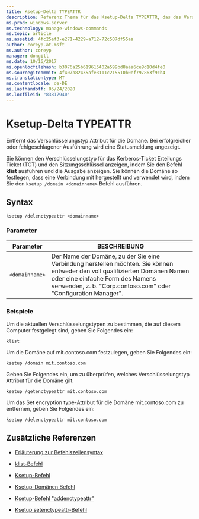 ```yaml
---
title: Ksetup-Delta TYPEATTR
description: Referenz Thema für das Ksetup-Delta TYPEATTR, das das Verschlüsselungstyp Attribut für die Domäne entfernt.
ms.prod: windows-server
ms.technology: manage-windows-commands
ms.topic: article
ms.assetid: 4fc25ef3-e271-4229-a712-72c507df55aa
author: coreyp-at-msft
ms.author: coreyp
manager: dongill
ms.date: 10/16/2017
ms.openlocfilehash: b3076a25b619615402a599bd8aaa6ce9d10d4fe0
ms.sourcegitcommit: 4f407b82435afe3111c215510b0ef797863f9cb4
ms.translationtype: MT
ms.contentlocale: de-DE
ms.lasthandoff: 05/24/2020
ms.locfileid: "83817940"
---
```

# <a name="ksetup-delenctypeattr"></a>Ksetup-Delta TYPEATTR

Entfernt das Verschlüsselungstyp Attribut für die Domäne. Bei erfolgreicher oder fehlgeschlagener Ausführung wird eine Statusmeldung angezeigt.

Sie können den Verschlüsselungstyp für das Kerberos-Ticket Erteilungs Ticket (TGT) und den Sitzungsschlüssel anzeigen, indem Sie den Befehl **klist** ausführen und die Ausgabe anzeigen. Sie können die Domäne so festlegen, dass eine Verbindung mit hergestellt und verwendet wird, indem Sie den `ksetup /domain <domainname>` Befehl ausführen.

## <a name="syntax"></a>Syntax

```
ksetup /delenctypeattr <domainname>
```

### <a name="parameters"></a>Parameter

| Parameter | BESCHREIBUNG |
| ----------| ----------- |
| `<domainname>` | Der Name der Domäne, zu der Sie eine Verbindung herstellen möchten. Sie können entweder den voll qualifizierten Domänen Namen oder eine einfache Form des Namens verwenden, z. b. "Corp.contoso.com" oder "Configuration Manager". |

### <a name="examples"></a>Beispiele

Um die aktuellen Verschlüsselungstypen zu bestimmen, die auf diesem Computer festgelegt sind, geben Sie Folgendes ein:

```
klist
```

Um die Domäne auf mit.contoso.com festzulegen, geben Sie Folgendes ein:

```
ksetup /domain mit.contoso.com
```

Geben Sie Folgendes ein, um zu überprüfen, welches Verschlüsselungstyp Attribut für die Domäne gilt:

```
ksetup /getenctypeattr mit.contoso.com
```

Um das Set encryption type-Attribut für die Domäne mit.contoso.com zu entfernen, geben Sie Folgendes ein:

```
ksetup /delenctypeattr mit.contoso.com
```

## <a name="additional-references"></a>Zusätzliche Referenzen

- [Erläuterung zur Befehlszeilensyntax](command-line-syntax-key.md)

- [klist-Befehl](klist.md)

- [Ksetup-Befehl](ksetup.md)

- [Ksetup-Domänen Befehl](ksetup-domain.md)

- [Ksetup-Befehl "addenctypeattr"](ksetup-addenctypeattr.md)

- [Ksetup setenctypeattr-Befehl](ksetup-setenctypeattr.md)
